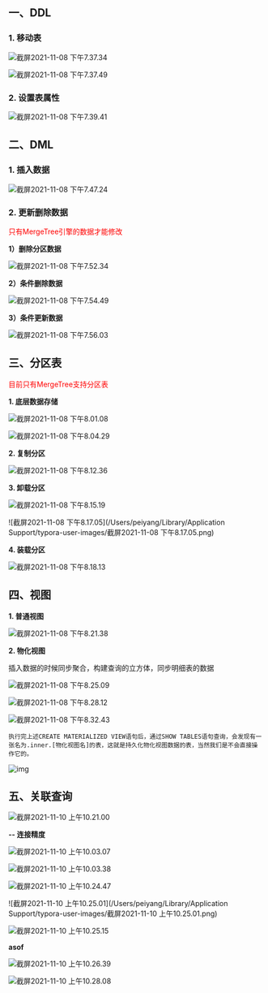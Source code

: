 ## 一、DDL

### 1. 移动表

![截屏2021-11-08 下午7.37.34](https://raw.githubusercontent.com/DataDevLPY/TyporaPicStore/main/img/%E6%88%AA%E5%B1%8F2021-11-08%20%E4%B8%8B%E5%8D%887.37.34.png?token=AWS37JPGEDSOYVRVNESAANLBTIIYI)

![截屏2021-11-08 下午7.37.49](https://raw.githubusercontent.com/DataDevLPY/TyporaPicStore/main/img/%E6%88%AA%E5%B1%8F2021-11-08%20%E4%B8%8B%E5%8D%887.37.49.png?token=AWS37JIFXS5SDN2T3TD67UTBTIIYM)

### 2. 设置表属性

![截屏2021-11-08 下午7.39.41](https://raw.githubusercontent.com/DataDevLPY/TyporaPicStore/main/img/%E6%88%AA%E5%B1%8F2021-11-08%20%E4%B8%8B%E5%8D%887.39.41.png?token=AWS37JPHLTJ6GFXZK6EJWTTBTIIYQ)



## 二、DML

### 1. 插入数据

![截屏2021-11-08 下午7.47.24](https://raw.githubusercontent.com/DataDevLPY/TyporaPicStore/main/img/%E6%88%AA%E5%B1%8F2021-11-08%20%E4%B8%8B%E5%8D%887.47.24.png?token=AWS37JIJLSJD7H3XHZTB2K3BTIIY2)



### 2. 更新删除数据

<font color='red'>只有MergeTree引擎的数据才能修改</font>

**1）删除分区数据**

![截屏2021-11-08 下午7.52.34](https://raw.githubusercontent.com/DataDevLPY/TyporaPicStore/main/img/%E6%88%AA%E5%B1%8F2021-11-08%20%E4%B8%8B%E5%8D%887.52.34.png?token=AWS37JLFMFLLIS6ZNUPUTB3BTIIY4)

**2）条件删除数据**

![截屏2021-11-08 下午7.54.49](https://raw.githubusercontent.com/DataDevLPY/TyporaPicStore/main/img/%E6%88%AA%E5%B1%8F2021-11-08%20%E4%B8%8B%E5%8D%887.54.49.png?token=AWS37JNKKWHHHLPTBHHZVIDBTIIZY)

**3）条件更新数据**

![截屏2021-11-08 下午7.56.03](https://raw.githubusercontent.com/DataDevLPY/TyporaPicStore/main/img/%E6%88%AA%E5%B1%8F2021-11-08%20%E4%B8%8B%E5%8D%887.56.03.png?token=AWS37JMMCYEI5BEXVVZTO5TBTII2E)



## 三、分区表

<font color='red'>目前只有MergeTree支持分区表</font>

**1. 底层数据存储**

![截屏2021-11-08 下午8.01.08](https://raw.githubusercontent.com/DataDevLPY/TyporaPicStore/main/img/%E6%88%AA%E5%B1%8F2021-11-08%20%E4%B8%8B%E5%8D%888.01.08.png?token=AWS37JMKHWYSU7HXZ4SGH4TBTII2S)

![截屏2021-11-08 下午8.04.29](https://raw.githubusercontent.com/DataDevLPY/TyporaPicStore/main/img/%E6%88%AA%E5%B1%8F2021-11-08%20%E4%B8%8B%E5%8D%888.04.29.png?token=AWS37JK63255DQMG33HPZILBTII2U)

**2. 复制分区**

![截屏2021-11-08 下午8.12.36](https://raw.githubusercontent.com/DataDevLPY/TyporaPicStore/main/img/%E6%88%AA%E5%B1%8F2021-11-08%20%E4%B8%8B%E5%8D%888.12.36.png?token=AWS37JKER7KUT6C4EVQMBSTBTII3C)

**3. 卸载分区**

![截屏2021-11-08 下午8.15.19](https://raw.githubusercontent.com/DataDevLPY/TyporaPicStore/main/img/%E6%88%AA%E5%B1%8F2021-11-08%20%E4%B8%8B%E5%8D%888.15.19.png?token=AWS37JKY4JUH2EDCI7SZTA3BTII3K)

![截屏2021-11-08 下午8.17.05](/Users/peiyang/Library/Application Support/typora-user-images/截屏2021-11-08 下午8.17.05.png)

**4. 装载分区**

![截屏2021-11-08 下午8.18.13](https://raw.githubusercontent.com/DataDevLPY/TyporaPicStore/main/img/%E6%88%AA%E5%B1%8F2021-11-08%20%E4%B8%8B%E5%8D%888.18.13.png?token=AWS37JKC7CP7FYITEYV2W4TBTII4I)



## 四、视图

**1. 普通视图**

![截屏2021-11-08 下午8.21.38](https://raw.githubusercontent.com/DataDevLPY/TyporaPicStore/main/img/%E6%88%AA%E5%B1%8F2021-11-08%20%E4%B8%8B%E5%8D%888.21.38.png?token=AWS37JKENBF6ZV4PIRTFSYDBTII4K)

**2. 物化视图**

插入数据的时候同步聚合，构建查询的立方体，同步明细表的数据

![截屏2021-11-08 下午8.25.09](https://raw.githubusercontent.com/DataDevLPY/TyporaPicStore/main/img/%E6%88%AA%E5%B1%8F2021-11-08%20%E4%B8%8B%E5%8D%888.25.09.png?token=AWS37JJSBXH5WQY4G6HRBWLBTII4Y)

![截屏2021-11-08 下午8.28.12](https://raw.githubusercontent.com/DataDevLPY/TyporaPicStore/main/img/%E6%88%AA%E5%B1%8F2021-11-08%20%E4%B8%8B%E5%8D%888.28.12.png?token=AWS37JIZZHGB3ML3IIZNJRTBTII5Y)

![截屏2021-11-08 下午8.32.43](https://raw.githubusercontent.com/DataDevLPY/TyporaPicStore/main/img/%E6%88%AA%E5%B1%8F2021-11-08%20%E4%B8%8B%E5%8D%888.32.43.png?token=AWS37JIGUDMKECY6QSXI35TBTII52)

```
执行完上述CREATE MATERIALIZED VIEW语句后，通过SHOW TABLES语句查询，会发现有一张名为.inner.[物化视图名]的表，这就是持久化物化视图数据的表，当然我们是不会直接操作它的。
```

![img](https://raw.githubusercontent.com/DataDevLPY/TyporaPicStore/main/img/webp?token=AWS37JNYI3ZEE2FNS7KMIRDBTII6G)

## 五、关联查询

![截屏2021-11-10 上午10.21.00](https://raw.githubusercontent.com/DataDevLPY/TyporaPicStore/main/img/%E6%88%AA%E5%B1%8F2021-11-10%20%E4%B8%8A%E5%8D%8810.21.00.png?token=AWS37JORGSSIVKNK53RQDO3BTII6W)

**-- 连接精度**

![截屏2021-11-10 上午10.03.07](https://raw.githubusercontent.com/DataDevLPY/TyporaPicStore/main/img/%E6%88%AA%E5%B1%8F2021-11-10%20%E4%B8%8A%E5%8D%8810.03.07.png?token=AWS37JPYJEX4QLFIJRMPQBDBTII6Y)

![截屏2021-11-10 上午10.03.38](https://raw.githubusercontent.com/DataDevLPY/TyporaPicStore/main/img/%E6%88%AA%E5%B1%8F2021-11-10%20%E4%B8%8A%E5%8D%8810.03.38.png?token=AWS37JMRBDSH6E7BH2QORV3BTII7C)



![截屏2021-11-10 上午10.24.47](https://raw.githubusercontent.com/DataDevLPY/TyporaPicStore/main/img/%E6%88%AA%E5%B1%8F2021-11-10%20%E4%B8%8A%E5%8D%8810.24.47.png?token=AWS37JJ675FE6MLC2UJ7QITBTII7K)

![截屏2021-11-10 上午10.25.01](/Users/peiyang/Library/Application Support/typora-user-images/截屏2021-11-10 上午10.25.01.png)

![截屏2021-11-10 上午10.25.15](https://raw.githubusercontent.com/DataDevLPY/TyporaPicStore/main/img/%E6%88%AA%E5%B1%8F2021-11-10%20%E4%B8%8A%E5%8D%8810.25.15.png?token=AWS37JIJL33WCF2G3JELQEDBTII7W)

**asof**

![截屏2021-11-10 上午10.26.39](https://raw.githubusercontent.com/DataDevLPY/TyporaPicStore/main/img/%E6%88%AA%E5%B1%8F2021-11-10%20%E4%B8%8A%E5%8D%8810.26.39.png?token=AWS37JJ6E67K476OURLSAJLBTIJAA)

![截屏2021-11-10 上午10.28.08](https://raw.githubusercontent.com/DataDevLPY/TyporaPicStore/main/img/%E6%88%AA%E5%B1%8F2021-11-10%20%E4%B8%8A%E5%8D%8810.28.08.png?token=AWS37JMHOTJLUTF7UJYVVUTBTIJAK)

